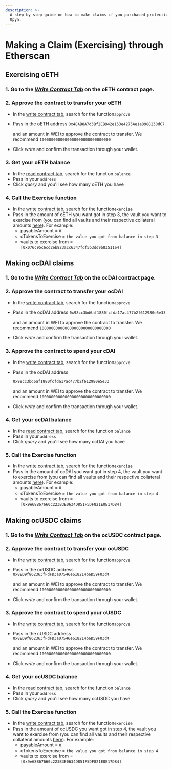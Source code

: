 ```yaml
---
description: >-
  A step-by-step guide on how to make claims if you purchased protection through
  Opyn.
---
```


# Making a Claim \(Exercising\) through Etherscan

## Exercising oETH  

### 1. Go to the [_Write_ _Contract Tab_](https://etherscan.io/address/0x48ab8a7d3bf2eb942e153e4275ae1a8988238dc7#writeContract) on the oETH contract page.

### 2. Approve the contract to transfer your oETH

* In the [write contract tab](https://etherscan.io/address/0x48ab8a7d3bf2eb942e153e4275ae1a8988238dc7#writeContract), search for the function`approve​`
* Pass in the oETH address `0x48AB8A7d3Bf2EB942e153e4275Ae1a8988238dC7`

  and an amount in WEI to approve the contract to transfer. We recommend `1000000000000000000000000000000`

* Click _write_ and confirm the transaction through your wallet. 

### 3. Get your oETH balance 

* In the [read contract tab](https://etherscan.io/address/0x48ab8a7d3bf2eb942e153e4275ae1a8988238dc7#readContract), search for the function `balance` 
* Pass in your `address` 
* Click _query_ and you'll see how many oETH you have

### 4. Call the Exercise function 

* In the [write contract tab](https://etherscan.io/address/0x48ab8a7d3bf2eb942e153e4275ae1a8988238dc7#writeContract), search for the function`exercise`
* Pass in the amount of oETH you want got in step 3, the vault you want to exercise from \(you can find all vaults and their respective collateral amounts [here](https://opynmonitor.xyz/#/options/)\). For example:
  * payableAmount = `0`
  * oTokensToExercise = `the value you got from balance in step 3`
  * vaults to exercise from = `[0x076c95c6cd2eb823acc6347fdf5b3dd9b83511e4]`

## Making ocDAI claims 

### 1. Go to the [_Write_ _Contract Tab_](https://etherscan.io/token/0x98cc3bd6af1880fcfda17ac477b2f612980e5e33#writeContract) on the ocDAI contract page.

### 2. Approve the contract to transfer your ocDAI

* In the [write contract tab](https://etherscan.io/token/0x98cc3bd6af1880fcfda17ac477b2f612980e5e33#writeContract), search for the function`approve​`
* Pass in the ocDAI address `0x98cc3bd6af1880fcfda17ac477b2f612980e5e33`

  and an amount in WEI to approve the contract to transfer. We recommend `1000000000000000000000000000000`

* Click _write_ and confirm the transaction through your wallet. 

### 3. Approve the contract to spend your cDAI

* In the [write contract tab](https://etherscan.io/token/0x98cc3bd6af1880fcfda17ac477b2f612980e5e33#writeContract), search for the function`approve​`
* Pass in the ocDAI address 

  `0x98cc3bd6af1880fcfda17ac477b2f612980e5e33`

   and an amount in WEI to approve the contract to transfer. We recommend `1000000000000000000000000000000`

* Click _write_ and confirm the transaction through your wallet. 

### 4. Get your ocDAI balance 

* In the [read contract tab](https://etherscan.io/token/0x98cc3bd6af1880fcfda17ac477b2f612980e5e33#readContract), search for the function `balance` 
* Pass in your `address` 
* Click _query_ and you'll see how many ocDAI you have

### 5. Call the Exercise function 

* In the [write contract tab](https://etherscan.io/token/0x98cc3bd6af1880fcfda17ac477b2f612980e5e33#writeContract), search for the function`exercise`
* Pass in the amount of ocDAI you want got in step 4, the vault you want to exercise from \(you can find all vaults and their respective collateral amounts [here](https://opynmonitor.xyz/#/options/)\). For example:
  * payableAmount = `0`
  * oTokensToExercise = `the value you got from balance in step 4`
  * vaults to exercise from = `[0x9e68B67660c223B3E0634D851F5DF821E0E17D84]`

## Making ocUSDC claims 

### 1. Go to the [_Write_ _Contract Tab_](https://etherscan.io/address/0x8ed9f862363ffdfd3a07546e618214b6d59f03d4#writeContract) on the ocUSDC contract page.

### 2. Approve the contract to transfer your ocUSDC

* In the [write contract tab](https://etherscan.io/address/0x8ed9f862363ffdfd3a07546e618214b6d59f03d4#writeContract), search for the function`approve​`
* Pass in the ocUSDC address `0x8ED9f862363fFdFD3a07546e618214b6D59F03d4`

  and an amount in WEI to approve the contract to transfer. We recommend `1000000000000000000000000000000`

* Click _write_ and confirm the transaction through your wallet. 

### 3. Approve the contract to spend your cUSDC

* In the [write contract tab](https://etherscan.io/address/0x8ed9f862363ffdfd3a07546e618214b6d59f03d4#writeContract), search for the function`approve​`
* Pass in the cUSDC address `0x8ED9f862363fFdFD3a07546e618214b6D59F03d4`

   and an amount in WEI to approve the contract to transfer. We recommend `1000000000000000000000000000000`

* Click _write_ and confirm the transaction through your wallet. 

### 4. Get your ocUSDC balance 

* In the [read contract tab](https://etherscan.io/address/0x8ed9f862363ffdfd3a07546e618214b6d59f03d4#readContract), search for the function `balance` 
* Pass in your `address` 
* Click _query_ and you'll see how many ocUSDC you have

### 5. Call the Exercise function 

* In the [write contract tab](https://etherscan.io/address/0x8ed9f862363ffdfd3a07546e618214b6d59f03d4#writeContract), search for the function`exercise`
* Pass in the amount of ocUSDC you want got in step 4, the vault you want to exercise from \(you can find all vaults and their respective collateral amounts [here](https://opynmonitor.xyz/#/options/)\). For example:
  * payableAmount = `0`
  * oTokensToExercise = `the value you got from balance in step 4`
  * vaults to exercise from = `[0x9e68B67660c223B3E0634D851F5DF821E0E17D84]`

